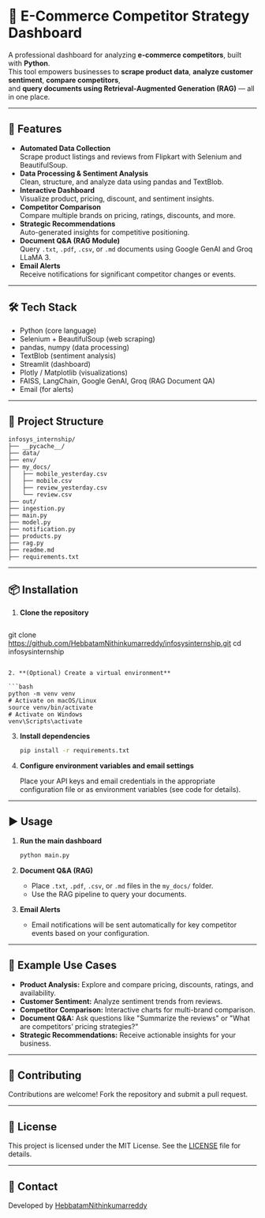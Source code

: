 # 🛒 E-Commerce Competitor Strategy Dashboard

A professional dashboard for analyzing **e-commerce competitors**, built with **Python**.  
This tool empowers businesses to **scrape product data**, **analyze customer sentiment**, **compare competitors**,  
and **query documents using Retrieval-Augmented Generation (RAG)** — all in one place.

---

## 🚀 Features

- **Automated Data Collection**  
  Scrape product listings and reviews from Flipkart with Selenium and BeautifulSoup.
- **Data Processing & Sentiment Analysis**  
  Clean, structure, and analyze data using pandas and TextBlob.
- **Interactive Dashboard**  
  Visualize product, pricing, discount, and sentiment insights.
- **Competitor Comparison**  
  Compare multiple brands on pricing, ratings, discounts, and more.
- **Strategic Recommendations**  
  Auto-generated insights for competitive positioning.
- **Document Q&A (RAG Module)**  
  Query `.txt`, `.pdf`, `.csv`, or `.md` documents using Google GenAI and Groq LLaMA 3.
- **Email Alerts**  
  Receive notifications for significant competitor changes or events.

---

## 🛠️ Tech Stack

- Python (core language)
- Selenium + BeautifulSoup (web scraping)
- pandas, numpy (data processing)
- TextBlob (sentiment analysis)
- Streamlit (dashboard)
- Plotly / Matplotlib (visualizations)
- FAISS, LangChain, Google GenAI, Groq (RAG Document QA)
- Email (for alerts)

---

## 📂 Project Structure

```
infosys_internship/
├── __pycache__/
├── data/
├── env/
├── my_docs/
│   ├── mobile_yesterday.csv
│   ├── mobile.csv
│   ├── review_yesterday.csv
│   └── review.csv
├── out/
├── ingestion.py
├── main.py
├── model.py
├── notification.py
├── products.py
├── rag.py
├── readme.md
├── requirements.txt
```

---

## 📦 Installation

1. **Clone the repository**

   ```bash
  git clone https://github.com/HebbatamNithinkumarreddy/infosysinternship.git
  cd infosysinternship
   ```

2. **(Optional) Create a virtual environment**

   ```bash
   python -m venv venv
   # Activate on macOS/Linux
   source venv/bin/activate
   # Activate on Windows
   venv\Scripts\activate
   ```

3. **Install dependencies**

   ```bash
   pip install -r requirements.txt
   ```

4. **Configure environment variables and email settings**

   Place your API keys and email credentials in the appropriate configuration file or as environment variables (see code for details).

---

## ▶️ Usage

1. **Run the main dashboard**

   ```bash
   python main.py
   ```

2. **Document Q&A (RAG)**

   - Place `.txt`, `.pdf`, `.csv`, or `.md` files in the `my_docs/` folder.
   - Use the RAG pipeline to query your documents.

3. **Email Alerts**

   - Email notifications will be sent automatically for key competitor events based on your configuration.

---

## 📝 Example Use Cases

- **Product Analysis:** Explore and compare pricing, discounts, ratings, and availability.
- **Customer Sentiment:** Analyze sentiment trends from reviews.
- **Competitor Comparison:** Interactive charts for multi-brand comparison.
- **Document Q&A:** Ask questions like "Summarize the reviews" or "What are competitors’ pricing strategies?"
- **Strategic Recommendations:** Receive actionable insights for your business.

---

## 🤝 Contributing

Contributions are welcome! Fork the repository and submit a pull request.

---

## 📄 License

This project is licensed under the MIT License. See the [LICENSE](LICENSE) file for details.

---

## 👤 Contact

Developed by [HebbatamNithinkumarreddy](https://github.com/HebbatamNithinkumarreddy)




